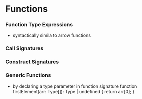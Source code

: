 # Functions

### Function Type Expressions
- syntactically simila to arrow functions

### Call Signatures 
### Construct Signatures

### Generic Functions
- by declaring a type parameter in function signature
    function firstElement<Type>(arr: Type[]): Type | undefined {
  return arr[0];
}